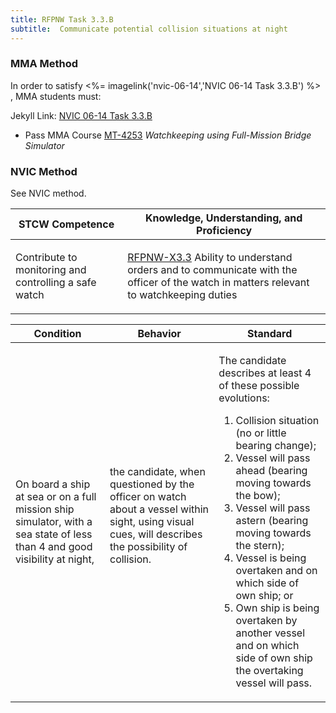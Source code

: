 ```yaml
---
title: RFPNW Task 3.3.B 
subtitle:  Communicate potential collision situations at night
---
```



### MMA Method

In order to satisfy <%= imagelink('nvic-06-14','NVIC 06-14  Task  3.3.B') %> , MMA students must:

Jekyll Link: [NVIC 06-14  Task  3.3.B](/stcw23/assets/images/nvic-06-14.pdf)

* Pass MMA Course  [MT-4253](MT-4253) *Watchkeeping using Full-Mission Bridge Simulator*


### NVIC Method

<a onclick="togglevisibility('nvic_methods')" >See NVIC method.</a>

<div id='nvic_methods' class='hide'>

<table>
<thead>
<tr>
<th class='forty'> STCW Competence </th>
<th class='sixty'> Knowledge, Understanding, and Proficiency </th>
</tr>
</thead>




<tbody>
<tr><td markdown='1'>

Contribute to monitoring and controlling a safe watch

</td><td markdown='1'>

[RFPNW-X3.3](../../tables/24.html#RFPNW-X3.3) Ability to understand orders and to communicate with the officer of the watch in matters relevant to watchkeeping duties

</td></tr>


</tbody>
</table>


<table>
<thead>
<tr><th class='twenty'>  Condition </th><th class='twenty'> Behavior </th><th  class='sixty'>Standard </th></tr>
</thead>
<tbody >



<tr><td markdown='1'>

On board a ship at sea or on a full mission ship simulator, with a sea state of less than 4 and good visibility at night,

</td><td markdown='1'>

the candidate, when questioned by the officer on watch about a vessel within sight, using visual cues, will describes the possibility of collision.

<br>

<div class="tooltip">
<span class="tooltiptext">
</span>
</div>


</td><td markdown='1'>

The candidate describes at least 4 of these possible evolutions:

1. Collision situation (no or little bearing change);
2. Vessel will pass ahead (bearing moving towards the bow);
3. Vessel will pass astern (bearing moving towards the stern);
4. Vessel is being overtaken and on which side of own ship; or 
5. Own ship is being overtaken by another vessel and on which side of own ship the overtaking vessel will pass.

</td></tr>
</tbody>
</table>
</div>
